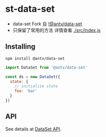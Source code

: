 # st-data-set

* data-set Fork 自 [!@antv/data-set](https://github.com/antvis/data-set) 
* 只保留了常用的方法 详情查看 [./src/index.js](./src/index.js)

## Installing

`npm install @antv/data-set`

```js
import DataSet from '@antv/data-set'

const ds = new DataSet({
  state: {
    // initialize state
    foo: 'bar'
  }
})
```

## API

See details at [DataSet API](https://antv.alipay.com/zh-cn/g2/3.x/api/data-set.html).
